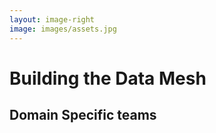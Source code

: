 ```yaml
---
layout: image-right
image: images/assets.jpg
---
```

# Building the Data Mesh
## Domain Specific teams

[//]: # (<v-clicks>)

[//]: # ()
[//]: # (- Domain experts responsible for data products)

[//]: # (- Autonomy to make data-related decisions)

[//]: # ()
[//]: # (</v-clicks>)

<Footer/>

<!--
Aligning teams with business domains:
Domain-specific data teams are organized around specific business domains, ensuring that the right expertise is 
applied to managing and utilizing the data effectively.

Domain experts responsible for data products:
These teams consist of domain experts who are responsible for creating, maintaining, and improving their respective 
data products.

Cross-functional teams for end-to-end data management:
Domain-specific data teams are cross-functional, handling end-to-end data management, from data ingestion and 
processing to storage, access, and analytics.

Autonomy to make data-related decisions:
By giving domain-specific data teams the autonomy to make data-related decisions, organizations can encourage 
innovation, improve agility, and reduce bottlenecks in the data pipeline.
-->